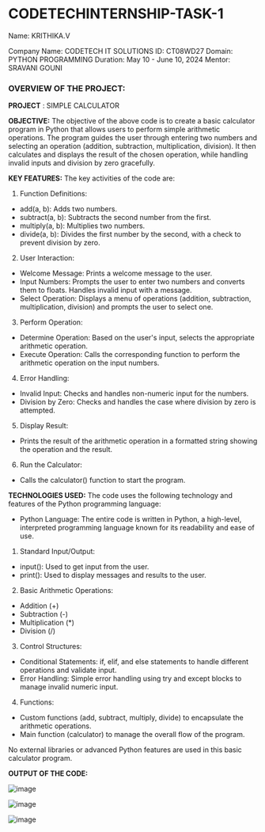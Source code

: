 # CODETECHINTERNSHIP-TASK-1
Name: KRITHIKA.V

Company Name: CODETECH IT SOLUTIONS
ID: CT08WD27
Domain: PYTHON PROGRAMMING
Duration: May 10 - June 10, 2024
Mentor: SRAVANI GOUNI

### **OVERVIEW OF THE PROJECT:**

**PROJECT** :  SIMPLE CALCULATOR

**OBJECTIVE:**
The objective of the above code is to create a basic calculator program in Python that allows users to perform simple arithmetic operations. The program guides the user through entering two numbers and selecting an operation (addition, subtraction, multiplication, division). It then calculates and displays the result of the chosen operation, while handling invalid inputs and division by zero gracefully.

**KEY FEATURES:**
The key activities of the code are:

1. Function Definitions:

- add(a, b): Adds two numbers.
- subtract(a, b): Subtracts the second number from the first.
- multiply(a, b): Multiplies two numbers.
- divide(a, b): Divides the first number by the second, with a check to prevent division by zero.

2. User Interaction:

- Welcome Message: Prints a welcome message to the user.
- Input Numbers: Prompts the user to enter two numbers and converts them to floats. Handles invalid input with a message.
- Select Operation: Displays a menu of operations (addition, subtraction, multiplication, division) and prompts the user to select one.

3. Perform Operation:

- Determine Operation: Based on the user's input, selects the appropriate arithmetic operation.
- Execute Operation: Calls the corresponding function to perform the arithmetic operation on the input numbers.

4. Error Handling:

- Invalid Input: Checks and handles non-numeric input for the numbers.
- Division by Zero: Checks and handles the case where division by zero is attempted.

5. Display Result:

- Prints the result of the arithmetic operation in a formatted string showing the operation and the result.

6. Run the Calculator:

- Calls the calculator() function to start the program.

**TECHNOLOGIES USED:**
The code uses the following technology and features of the Python programming language:

- Python Language: The entire code is written in Python, a high-level, interpreted programming language known for its readability and ease of use.

1. Standard Input/Output:

- input(): Used to get input from the user.
- print(): Used to display messages and results to the user.

2. Basic Arithmetic Operations:

- Addition (+)
- Subtraction (-)
- Multiplication (*)
- Division (/)

3. Control Structures:

- Conditional Statements: if, elif, and else statements to handle different operations and validate input.
- Error Handling: Simple error handling using try and except blocks to manage invalid numeric input.

4. Functions:

- Custom functions (add, subtract, multiply, divide) to encapsulate the arithmetic operations.
- Main function (calculator) to manage the overall flow of the program.

No external libraries or advanced Python features are used in this basic calculator program.
 
**OUTPUT OF THE CODE:**

![image](https://github.com/KRITHIKA-V-2084/CODETECHINTERNSHIP-TASK-1/assets/111370502/6b055e16-9390-43d5-b5d9-b1adac0c9ae0)

![image](https://github.com/KRITHIKA-V-2084/CODETECHINTERNSHIP-TASK-1/assets/111370502/bae07145-c3d4-4d95-824b-5d912f388fd7)

![image](https://github.com/KRITHIKA-V-2084/CODETECHINTERNSHIP-TASK-1/assets/111370502/d25d4c6b-c8b4-48eb-9d61-cd7ba8872027)




